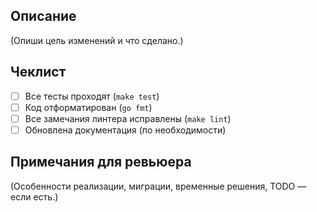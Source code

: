 ## Описание

(Опиши цель изменений и что сделано.)

## Чеклист

- [ ] Все тесты проходят (`make test`)
- [ ] Код отформатирован (`go fmt`)
- [ ] Все замечания линтера исправлены (`make lint`)
- [ ] Обновлена документация (по необходимости)

## Примечания для ревьюера

(Особенности реализации, миграции, временные решения, TODO — если есть.)

